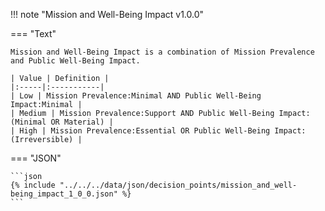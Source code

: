 <!-- This content is autogenerated by doctools.py. Do not Edit. -->
!!! note "Mission and Well-Being Impact v1.0.0"

=== "Text"

    Mission and Well-Being Impact is a combination of Mission Prevalence and Public Well-Being Impact.

    | Value | Definition |
    |:-----|:-----------|
    | Low | Mission Prevalence:Minimal AND Public Well-Being Impact:Minimal |
    | Medium | Mission Prevalence:Support AND Public Well-Being Impact:(Minimal OR Material) |
    | High | Mission Prevalence:Essential OR Public Well-Being Impact:(Irreversible) |
    
=== "JSON"

    ```json
    {% include "../../../data/json/decision_points/mission_and_well-being_impact_1_0_0.json" %}
    ```

